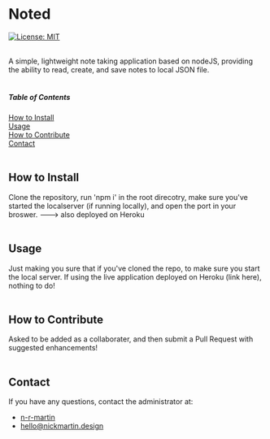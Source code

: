 # Noted

  [![License: MIT](https://img.shields.io/badge/License-MIT-yellow.svg)](https://opensource.org/licenses/MIT)
  <br />
  <br />
  
  A simple, lightweight note taking application based on nodeJS, providing the ability to read, create, and save notes to local JSON file.
  <br />
  <br />

  ##### Table of Contents  
  [How to Install](#installation)  
  [Usage](#usage)   
  [How to Contribute](#contribution)  
  [Contact](#contact)  
  <br />

  <a name="installation"></a>

  ## How to Install
  Clone the repository, run 'npm i' in the root direcotry, make sure you've started the localserver (if running locally), and open the port in your broswer. ---> also deployed on Heroku
  <br />
  <br />

  <a name="usage"></a>

  ## Usage
  Just making you sure that if you've cloned the repo, to make sure you start the local server. If using the live application deployed on Heroku (link here), nothing to do!
  <br />
  <br />

  <a name="contribution"></a>

  ## How to Contribute
  Asked to be added as a collaborater, and then submit a Pull Request with suggested enhancements!
  <br />
  <br />

  <a name="contact"></a>

  ## Contact
  If you have any questions, contact the administrator at:

  * [n-r-martin](https://github.com/n-r-martin)
  * hello@nickmartin.design
  